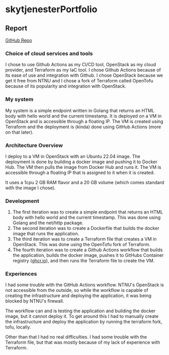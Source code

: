 # skytjenesterPortfolio
## Report
[GitHub Repo](https://github.com/Molnes/skytjenesterPortfolio)
### Choice of cloud services and tools
I chose to use Github Actions as my CI/CD tool, OpenStack as my cloud provider, and Terraform as my IaC tool.
I chose Github Actions because of its ease of use and integration with Github. I chose OpenStack because we get it free from NTNU and I chose a fork of Terraform called OpenTofu because of its popularity and integration with OpenStack.

### My system 

My system is a simple endpoint written in Golang that returns an HTML body with hello world and the current timestamp. It is deployed on a VM in OpenStack and is accessible through a floating IP. The VM is created using Terraform and the deployment is (kinda) done using GitHub Actions (more on that later).

### Architecture Overview
I deploy to a VM in OpenStack with an Ubuntu 22.04 image. The deployment is done by building a docker image and pushing it to Docker Hub. The VM then pulls the image from Docker Hub and runs it. The VM is accessible through a floating IP that is assigned to it when it is created.

It uses a 1cpu 2 GB RAM flavor and a 20 GB volume (which comes standard with the image I chose).

### Development
1. The first iteration was to create a simple endpoint that returns an HTML body with hello world and the current timestamp. This was done using Golang and the net/http package.
2. The second iteration was to create a Dockerfile that builds the docker image that runs the application.
3. The third iteration was to create a Terraform file that creates a VM in OpenStack. This was done using the OpenTofu fork of Terraform.
4. The fourth iteration was to create a Github Actions workflow that builds the application, builds the docker image, pushes it to GitHubs Container registry ([ghcr.io](https://ghcr.io)), and then runs the Terraform file to create the VM.

### Experiences
I had some trouble with the GitHub Actions workflow. NTNU's OpenStack is not accessible from the outside, so while the workflow is capable of creating the infrastructure and deploying the application, it was being blocked by NTNU's firewall.

The workflow can and is testing the application and building the docker image, but it cannot deploy it.
To get around this I had to manually create the infrastructure and deploy the application by running the terraform fork, tofu, locally.

Other than that I had no real difficulties. I had some trouble with the Terraform file, but that was mostly because of my lack of experience with Terraform.